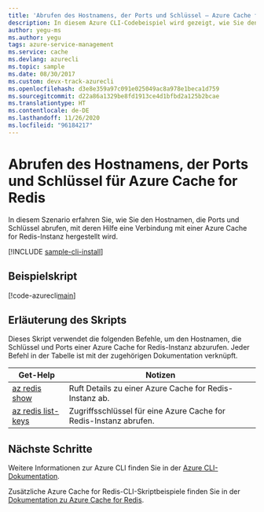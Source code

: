 ```yaml
---
title: 'Abrufen des Hostnamens, der Ports und Schlüssel – Azure Cache for Redis: Azure CLI'
description: In diesem Azure CLI-Codebeispiel wird gezeigt, wie Sie den Hostnamen, die Ports und Schlüssel für eine Azure Cache for Redis-Instanz abrufen.
author: yegu-ms
ms.author: yegu
tags: azure-service-management
ms.service: cache
ms.devlang: azurecli
ms.topic: sample
ms.date: 08/30/2017
ms.custom: devx-track-azurecli
ms.openlocfilehash: d3e8e359a97c091e025049ac8a978e1beca1d759
ms.sourcegitcommit: d22a86a1329be8fd1913ce4d1bfbd2a125b2bcae
ms.translationtype: HT
ms.contentlocale: de-DE
ms.lasthandoff: 11/26/2020
ms.locfileid: "96184217"
---
```

# <a name="get-the-hostname-ports-and-keys-for-azure-cache-for-redis"></a>Abrufen des Hostnamens, der Ports und Schlüssel für Azure Cache for Redis

In diesem Szenario erfahren Sie, wie Sie den Hostnamen, die Ports und Schlüssel abrufen, mit deren Hilfe eine Verbindung mit einer Azure Cache for Redis-Instanz hergestellt wird.

[!INCLUDE [sample-cli-install](../../../includes/sample-cli-install.md)]

## <a name="sample-script"></a>Beispielskript

[!code-azurecli[main](../../../cli_scripts/redis-cache/cache-keys-ports/cache-keys-ports.sh "Azure Cache for Redis")]


## <a name="script-explanation"></a>Erläuterung des Skripts

Dieses Skript verwendet die folgenden Befehle, um den Hostnamen, die Schlüssel und Ports einer Azure Cache for Redis-Instanz abzurufen. Jeder Befehl in der Tabelle ist mit der zugehörigen Dokumentation verknüpft.

| Get-Help | Notizen |
|---|---|
| [az redis show](/cli/azure/redis) | Ruft Details zu einer Azure Cache for Redis-Instanz ab. |
| [az redis list-keys](/cli/azure/redis) | Zugriffsschlüssel für eine Azure Cache for Redis-Instanz abrufen. |


## <a name="next-steps"></a>Nächste Schritte

Weitere Informationen zur Azure CLI finden Sie in der [Azure CLI-Dokumentation](/cli/azure).

Zusätzliche Azure Cache for Redis-CLI-Skriptbeispiele finden Sie in der [Dokumentation zu Azure Cache for Redis](../cli-samples.md).